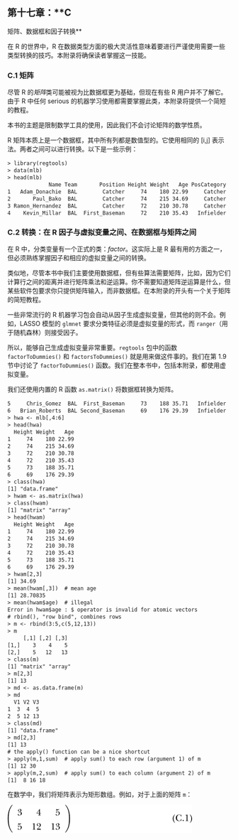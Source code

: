 ## 第十七章：**C

矩阵、数据框和因子转换**

在 R 的世界中，R 在数据类型方面的极大灵活性意味着要进行严谨使用需要一些类型转换的技巧。本附录将确保读者掌握这一技能。

### C.1 矩阵

尽管 R 的*矩阵*类可能被视为比数据框更为基础，但现在有些 R 用户并不了解它。由于 R 中任何 serious 的机器学习使用都需要掌握此类，本附录将提供一个简短的教程。

本书的主题是限制数学工具的使用，因此我们不会讨论矩阵的数学性质。

R 矩阵本质上是一个数据框，其中所有列都是数值型的。它使用相同的 [i,j] 表示法。两者之间可以进行转换。以下是一些示例：

```
> library(regtools)
> data(mlb)
> head(mlb)
             Name Team       Position Height Weight   Age PosCategory
1   Adam_Donachie  BAL        Catcher     74    180 22.99     Catcher
2       Paul_Bako  BAL        Catcher     74    215 34.69     Catcher
3 Ramon_Hernandez  BAL        Catcher     72    210 30.78     Catcher
4    Kevin_Millar  BAL  First_Baseman     72    210 35.43   Infielder
```

### C.2 转换：在 R 因子与虚拟变量之间、在数据框与矩阵之间

在 R 中，分类变量有一个正式的类：*factor*。这实际上是 R 最有用的方面之一，但必须熟练掌握因子和相应的虚拟变量之间的转换。

类似地，尽管本书中我们主要使用数据框，但有些算法需要矩阵，比如，因为它们计算行之间的距离并进行矩阵乘法和逆运算。你不需要知道矩阵逆运算是什么，但某些软件包要求你只提供矩阵输入，而非数据框。在本附录的开头有一个关于矩阵的简短教程。

一些非常流行的 R 机器学习包会自动从因子生成虚拟变量，但其他的则不会。例如，LASSO 模型的 `glmnet` 要求分类特征必须是虚拟变量的形式，而 `ranger`（用于随机森林）则接受因子。

所以，能够自己生成虚拟变量非常重要。`regtools` 包中的函数 `factorToDummies()` 和 `factorsToDummies()` 就是用来做这件事的。我们在第 1.9 节中讨论了 `factorToDummies()` 函数。我们在整本书中，包括本附录，都使用虚拟变量。

我们还使用内置的 R 函数 `as.matrix()` 将数据框转换为矩阵。

```
5     Chris_Gomez  BAL  First_Baseman     73    188 35.71   Infielder
6   Brian_Roberts  BAL Second_Baseman     69    176 29.39   Infielder
> hwa <- mlb[,4:6]
> head(hwa)
  Height Weight   Age
1     74    180 22.99
2     74    215 34.69
3     72    210 30.78
4     72    210 35.43
5     73    188 35.71
6     69    176 29.39
> class(hwa)
[1] "data.frame"
> hwam <- as.matrix(hwa)
> class(hwam)
[1] "matrix" "array"
> head(hwam)
  Height Weight   Age
1     74    180 22.99
2     74    215 34.69
3     72    210 30.78
4     72    210 35.43
5     73    188 35.71
6     69    176 29.39
> hwam[2,3]
[1] 34.69
> mean(hwam[,3])  # mean age
[1] 28.70835
> mean(hwam$age)  # illegal
Error in hwam$age : $ operator is invalid for atomic vectors
# rbind(), "row bind", combines rows
> m <- rbind(3:5,c(5,12,13))
> m
     [,1] [,2] [,3]
[1,]    3    4    5
[2,]    5   12   13
> class(m)
[1] "matrix" "array"
> m[2,3]
[1] 13
> md <- as.data.frame(m)
> md
  V1 V2 V3
1  3  4  5
2  5 12 13
> class(md)
[1] "data.frame"
> md[2,3]
[1] 13
# the apply() function can be a nice shortcut
> apply(m,1,sum)  # apply sum() to each row (argument 1) of m
[1] 12 30
> apply(m,2,sum)  # apply sum() to each column (argument 2) of m
[1]  8 16 18
```

在数学中，我们将矩阵表示为矩形数组。例如，对于上面的矩阵 `m`：

![Image](img/app03equ01.jpg)
